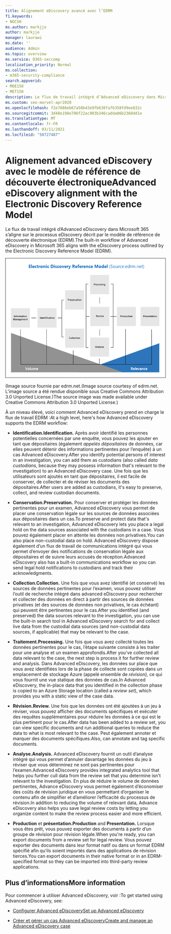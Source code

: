 ```yaml
---
title: Alignement eDiscovery avancé avec l’EDRM
f1.keywords:
- NOCSH
ms.author: markjjo
author: markjjo
manager: laurawi
ms.date: ''
audience: Admin
ms.topic: overview
ms.service: O365-seccomp
localization_priority: Normal
ms.collection:
- m365-security-compliance
search.appverid:
- MOE150
- MET150
description: Le flux de travail intégré d’Advanced eDiscovery dans Microsoft 365 s’aligne sur le processus eDiscovery décrit par le modèle de référence de découverte électronique (EDRM).
ms.custom: seo-marvel-apr2020
ms.openlocfilehash: f2e7886eb67a58b43e9fb638fafb358fd9ee832c
ms.sourcegitcommit: 3d48e198e706f22ac903b346cadda06b2368dd1e
ms.translationtype: MT
ms.contentlocale: fr-FR
ms.lasthandoff: 03/11/2021
ms.locfileid: "50727487"
---
```

# <a name="advanced-ediscovery-alignment-with-the-electronic-discovery-reference-model"></a><span data-ttu-id="807ad-103">Alignement advanced eDiscovery avec le modèle de référence de découverte électronique</span><span class="sxs-lookup"><span data-stu-id="807ad-103">Advanced eDiscovery alignment with the Electronic Discovery Reference Model</span></span>

<span data-ttu-id="807ad-104">Le flux de travail intégré d’Advanced eDiscovery dans Microsoft 365 s’aligne sur le processus eDiscovery décrit par le modèle de référence de découverte électronique (EDRM).</span><span class="sxs-lookup"><span data-stu-id="807ad-104">The built-in workflow of Advanced eDiscovery in Microsoft 365 aligns with the eDiscovery process outlined by the Electronic Discovery Reference Model (EDRM).</span></span>

![Modèle de référence de découverte électronique (EDRM)](../media/EDRMv1.png)

<span data-ttu-id="807ad-106">(Image source fournie par edrm.net.</span><span class="sxs-lookup"><span data-stu-id="807ad-106">(Image source courtesy of edrm.net.</span></span> <span data-ttu-id="807ad-107">L’image source a été rendue disponible sous Creative Commons Attribution 3.0 Unported License.)</span><span class="sxs-lookup"><span data-stu-id="807ad-107">The source image was made available under Creative Commons Attribution 3.0 Unported License.)</span></span>

<span data-ttu-id="807ad-108">À un niveau élevé, voici comment Advanced eDiscovery prend en charge le flux de travail EDRM :</span><span class="sxs-lookup"><span data-stu-id="807ad-108">At a high level, here's how Advanced eDiscovery supports the EDRM workflow:</span></span>

- <span data-ttu-id="807ad-109">**Identification.**</span><span class="sxs-lookup"><span data-stu-id="807ad-109">**Identification.**</span></span> <span data-ttu-id="807ad-110">Après avoir identifié les personnes potentielles concernées par une enquête, vous pouvez les ajouter en tant que dépositaires (également *appelés dépositaires* de données, car elles peuvent détenir des informations pertinentes pour l’enquête) à un cas Advanced eDiscovery.</span><span class="sxs-lookup"><span data-stu-id="807ad-110">After you identify potential persons of interest in an investigation, you can add them as custodians (also called *data custodians*, because they may possess information that's relevant to the investigation) to an Advanced eDiscovery case.</span></span> <span data-ttu-id="807ad-111">Une fois que les utilisateurs sont ajoutés en tant que dépositaires, il est facile de conserver, de collecter et de réviser les documents des dépositaires.</span><span class="sxs-lookup"><span data-stu-id="807ad-111">After users are added as custodians, it's easy to preserve, collect, and review custodian documents.</span></span>

- <span data-ttu-id="807ad-112">**Conservation.**</span><span class="sxs-lookup"><span data-stu-id="807ad-112">**Preservation.**</span></span> <span data-ttu-id="807ad-113">Pour conserver et protéger les données pertinentes pour un examen, Advanced eDiscovery vous permet de placer une conservation légale sur les sources de données associées aux dépositaires dans un cas.</span><span class="sxs-lookup"><span data-stu-id="807ad-113">To preserve and protect data that's relevant to an investigation, Advanced eDiscovery lets you place a legal hold on the data sources associated with the custodians in a case.</span></span> <span data-ttu-id="807ad-114">Vous pouvez également placer en attente les données non privatives.</span><span class="sxs-lookup"><span data-stu-id="807ad-114">You can also place non-custodial data on hold.</span></span> <span data-ttu-id="807ad-115">Advanced eDiscovery dispose également d’un flux de travail de communications intégré qui vous permet d’envoyer des notifications de conservation légale aux dépositaires et de suivre leurs accusés de réception.</span><span class="sxs-lookup"><span data-stu-id="807ad-115">Advanced eDiscovery also has a built-in communications workflow so you can send legal hold notifications to custodians and track their acknowledgments.</span></span>

- <span data-ttu-id="807ad-116">**Collection.**</span><span class="sxs-lookup"><span data-stu-id="807ad-116">**Collection.**</span></span> <span data-ttu-id="807ad-117">Une fois que vous avez identifié (et conservé) les sources de données pertinentes pour l’examen, vous pouvez utiliser l’outil de recherche intégré dans advanced eDiscovery pour rechercher et collecter des données en direct à partir des sources de données privatives (et des sources de données non privatives, le cas échéant) qui peuvent être pertinentes pour le cas.</span><span class="sxs-lookup"><span data-stu-id="807ad-117">After you identified (and preserved) the data sources relevant to the investigation, you can use the built-in search tool in Advanced eDiscovery search for and collect live data from the custodial data sources (and non-custodial data sources, if applicable) that may be relevant to the case.</span></span>

- <span data-ttu-id="807ad-118">**Traitement.**</span><span class="sxs-lookup"><span data-stu-id="807ad-118">**Processing.**</span></span> <span data-ttu-id="807ad-119">Une fois que vous avez collecté toutes les données pertinentes pour le cas, l’étape suivante consiste à les traiter pour une analyse et un examen approfondis.</span><span class="sxs-lookup"><span data-stu-id="807ad-119">After you've collected all data relevant to the case, the next step is process it for further review and analysis.</span></span> <span data-ttu-id="807ad-120">Dans Advanced eDiscovery, les données sur place que vous avez identifiées lors de la phase de collecte sont copiées dans un emplacement de stockage Azure (appelé ensemble de *révision),* ce qui vous fournit une vue statique des données de cas.</span><span class="sxs-lookup"><span data-stu-id="807ad-120">In Advanced eDiscovery, the in-place data that you identified in the collection phase is copied to an Azure Storage location (called a *review set*), which provides you with a static view of the case data.</span></span> 

- <span data-ttu-id="807ad-121">**Révision.**</span><span class="sxs-lookup"><span data-stu-id="807ad-121">**Review.**</span></span> <span data-ttu-id="807ad-122">Une fois que les données ont été ajoutées à un jeu à réviser, vous pouvez afficher des documents spécifiques et exécuter des requêtes supplémentaires pour réduire les données à ce qui est le plus pertinent pour le cas.</span><span class="sxs-lookup"><span data-stu-id="807ad-122">After data has been added to a review set, you can view specific documents and run additional queries to reduce the data to what is most relevant to the case.</span></span> <span data-ttu-id="807ad-123">Peut également annoter et marquer des documents spécifiques.</span><span class="sxs-lookup"><span data-stu-id="807ad-123">Also, can annotate and tag specific documents.</span></span>

- <span data-ttu-id="807ad-124">**Analyse.**</span><span class="sxs-lookup"><span data-stu-id="807ad-124">**Analysis.**</span></span> <span data-ttu-id="807ad-125">Advanced eDiscovery fournit un outil d’analyse intégré qui vous permet d’annuler davantage les données du jeu à réviser que vous déterminez ne sont pas pertinentes pour l’examen.</span><span class="sxs-lookup"><span data-stu-id="807ad-125">Advanced eDiscovery provides integrated analytics tool that helps you further cull data from the review set that you determine isn't relevant to the investigation.</span></span> <span data-ttu-id="807ad-126">En plus de réduire le volume de données pertinentes, Advance eDiscovery vous permet également d’économiser des coûts de révision juridique en vous permettant d’organiser le contenu afin de simplifier et d’améliorer l’efficacité du processus de révision.</span><span class="sxs-lookup"><span data-stu-id="807ad-126">In addition to reducing the volume of relevant data, Advance eDiscovery also helps you save legal review costs by letting you organize content to make the review process easier and more efficient.</span></span>

- <span data-ttu-id="807ad-127">**Production** et **présentation.**</span><span class="sxs-lookup"><span data-stu-id="807ad-127">**Production** and **Presentation.**</span></span> <span data-ttu-id="807ad-128">Lorsque vous êtes prêt, vous pouvez exporter des documents à partir d’un groupe de révision pour révision légale.</span><span class="sxs-lookup"><span data-stu-id="807ad-128">When you're ready, you can export documents from a review set for legal review.</span></span> <span data-ttu-id="807ad-129">Vous pouvez exporter des documents dans leur format natif ou dans un format EDRM spécifié afin qu’ils soient importés dans des applications de révision tierces.</span><span class="sxs-lookup"><span data-stu-id="807ad-129">You can export documents in their native format or in an EDRM-specified format so they can be imported into third-party review applications.</span></span>

## <a name="more-information"></a><span data-ttu-id="807ad-130">Plus d’informations</span><span class="sxs-lookup"><span data-stu-id="807ad-130">More information</span></span>

<span data-ttu-id="807ad-131">Pour commencer à utiliser Advanced eDiscovery, voir :</span><span class="sxs-lookup"><span data-stu-id="807ad-131">To get started using Advanced eDiscovery, see:</span></span>

- [<span data-ttu-id="807ad-132">Configurer Advanced eDiscovery</span><span class="sxs-lookup"><span data-stu-id="807ad-132">Set up Advanced eDiscovery</span></span>](get-started-with-advanced-ediscovery.md)

- [<span data-ttu-id="807ad-133">Créer et gérer un cas Advanced eDiscovery</span><span class="sxs-lookup"><span data-stu-id="807ad-133">Create and manage an Advanced eDiscovery case</span></span>](create-and-manage-advanced-ediscoveryv2-case.md)